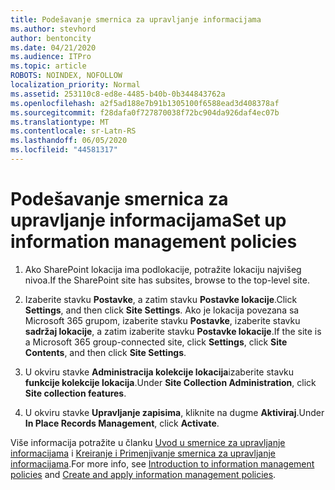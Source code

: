 ```yaml
---
title: Podešavanje smernica za upravljanje informacijama
ms.author: stevhord
author: bentoncity
ms.date: 04/21/2020
ms.audience: ITPro
ms.topic: article
ROBOTS: NOINDEX, NOFOLLOW
localization_priority: Normal
ms.assetid: 253110c8-ed8e-4485-b40b-0b344843762a
ms.openlocfilehash: a2f5ad188e7b91b1305100f6588ead3d408378af
ms.sourcegitcommit: f28dafa0f727870038f72bc904da926daf4ec07b
ms.translationtype: MT
ms.contentlocale: sr-Latn-RS
ms.lasthandoff: 06/05/2020
ms.locfileid: "44581317"
---
```

# <a name="set-up-information-management-policies"></a><span data-ttu-id="f8d69-102">Podešavanje smernica za upravljanje informacijama</span><span class="sxs-lookup"><span data-stu-id="f8d69-102">Set up information management policies</span></span>

1. <span data-ttu-id="f8d69-103">Ako SharePoint lokacija ima podlokacije, potražite lokaciju najvišeg nivoa.</span><span class="sxs-lookup"><span data-stu-id="f8d69-103">If the SharePoint site has subsites, browse to the top-level site.</span></span>
    
2. <span data-ttu-id="f8d69-104">Izaberite stavku **Postavke**, a zatim stavku **Postavke lokacije**.</span><span class="sxs-lookup"><span data-stu-id="f8d69-104">Click **Settings**, and then click **Site Settings**.</span></span> <span data-ttu-id="f8d69-105">Ako je lokacija povezana sa Microsoft 365 grupom, izaberite stavku **Postavke**, izaberite stavku **sadržaj lokacije**, a zatim izaberite stavku **Postavke lokacije**.</span><span class="sxs-lookup"><span data-stu-id="f8d69-105">If the site is a Microsoft 365 group-connected site, click **Settings**, click **Site Contents**, and then click **Site Settings**.</span></span>
    
3. <span data-ttu-id="f8d69-106">U okviru stavke **Administracija kolekcije lokacija**izaberite stavku **funkcije kolekcije lokacija**.</span><span class="sxs-lookup"><span data-stu-id="f8d69-106">Under **Site Collection Administration**, click **Site collection features**.</span></span>
    
4. <span data-ttu-id="f8d69-107">U okviru stavke **Upravljanje zapisima**, kliknite na dugme **Aktiviraj**.</span><span class="sxs-lookup"><span data-stu-id="f8d69-107">Under **In Place Records Management**, click **Activate**.</span></span>
    
<span data-ttu-id="f8d69-108">Više informacija potražite u članku [Uvod u smernice za upravljanje informacijama](https://go.microsoft.com/fwlink/?linkid=404239) i [Kreiranje i Primenjivanje smernica za upravljanje informacijama](https://go.microsoft.com/fwlink/?linkid=2003916).</span><span class="sxs-lookup"><span data-stu-id="f8d69-108">For more info, see [Introduction to information management policies](https://go.microsoft.com/fwlink/?linkid=404239) and [Create and apply information management policies](https://go.microsoft.com/fwlink/?linkid=2003916).</span></span>
  

